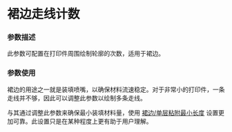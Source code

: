 裙边走线计数
====
### **参数描述**
此参数可配置在打印件周围绘制轮廓的次数，适用于裙边。
### **参数使用**
裙边的用途之一就是装填喷嘴，以确保材料流速稳定。对于非常小的打印件，一条走线并不够，因此可以调整此参数以绘制多条走线。

与其通过调整此参数来确保最小装填材料量，使用 [裙边/单层粘附最小长度](skirt_brim_minimal_length.md) 设置更加可靠。此设置只是在某种程度上更有助于用户理解。


